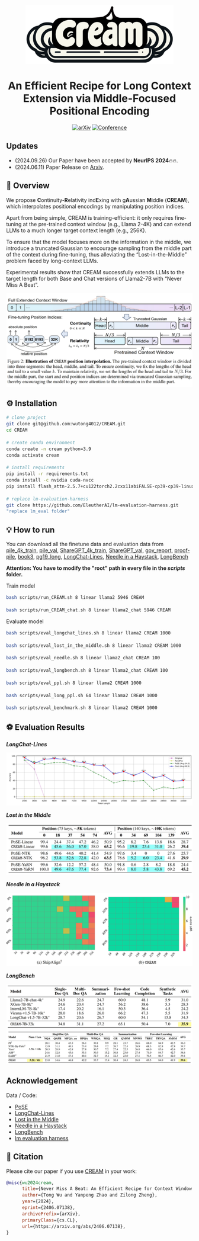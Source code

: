 <div align="center">

<img src="./img/cream-logo.png" width="400px" alt="cream-logo" />

# An Efficient Recipe for Long Context Extension via Middle-Focused Positional Encoding

[![arXiv](https://img.shields.io/badge/arXiv-2406.07138-b31b1b.svg)](https://arxiv.org/abs/2406.07138)
[![Conference](http://img.shields.io/badge/NeurIPS-2024-4b44ce.svg)](https://nips.cc/Conferences/2024)

</div>

## Updates

- (2024.09.26) Our Paper have been accepted by **NeurIPS 2024**🔥🔥.
- (2024.06.11) Paper Release on [Arxiv](https://arxiv.org/pdf/2406.07138).

## 🚀 Overview

We propose **C**ontinuity-**R**elativity ind**E**xing with g**A**ussian **M**iddle (**CREAM**), which interpolates positional encodings by manipulating position indices. 

Apart from being simple, CREAM is training-efficient: it only requires fine-tuning at the pre-trained context window (e.g., Llama 2-4K) and can extend LLMs to a much longer target context length (e.g., 256K). 

To ensure that the model focuses more on the information in the middle, we introduce a truncated Gaussian to encourage sampling from the middle part of the context during fine-tuning, thus alleviating the “Lost-in-the-Middle” problem faced by long-context LLMs. 

Experimental results show that CREAM successfully extends LLMs to the target length for both Base and Chat versions of Llama2-7B with “Never Miss A Beat”.

<img src='img/framework.png'>

## ⚙️ Installation

```bash
# clone project
git clone git@github.com:wutong4012/CREAM.git
cd CREAM

# create conda environment
conda create -n cream python=3.9
conda activate cream

# install requirements
pip install -r requirements.txt
conda install -c nvidia cuda-nvcc
pip install flash_attn-2.5.7+cu122torch2.2cxx11abiFALSE-cp39-cp39-linux_x86_64.whl

# replace lm-evaluation-harness
git clone https://github.com/EleutherAI/lm-evaluation-harness.git
"replace lm_eval folder"

```

## 💡 How to run

You can download all the finetune data and evaluation data from [pile_4k_train](https://huggingface.co/datasets/victor-wu/pile_4k_train), [pile_val](https://huggingface.co/datasets/victor-wu/pile_val), [ShareGPT_4k_train](https://huggingface.co/datasets/victor-wu/ShareGPT_4k_train), [ShareGPT_val](https://huggingface.co/datasets/victor-wu/ShareGPT_val), [gov_report](https://huggingface.co/datasets/victor-wu/gov_report), [proof-pile](https://huggingface.co/datasets/victor-wu/proof-pile), [book3](https://huggingface.co/datasets/victor-wu/book3), [pg19_long](https://huggingface.co/datasets/victor-wu/pg19_long), [LongChat-Lines](https://huggingface.co/datasets/victor-wu/LongChat-Lines), [Needle in a Haystack](https://github.com/gkamradt/LLMTest_NeedleInAHaystack), [LongBench](https://github.com/THUDM/LongBench)

**Attention: You have to modify the "root" path in every file in the *scripts* folder.**

Train model

```bash
bash scripts/run_CREAM.sh 8 linear llama2 5946 CREAM

bash scripts/run_CREAM_chat.sh 8 linear llama2_chat 5946 CREAM
```

Evaluate model

```bash
bash scripts/eval_longchat_lines.sh 8 linear llama2 CREAM 1000

bash scripts/eval_lost_in_the_middle.sh 8 linear llama2 CREAM 1000

bash scripts/eval_needle.sh 8 linear llama2_chat CREAM 100

bash scripts/eval_longbench.sh 8 linear llama2_chat CREAM 100

bash scripts/eval_ppl.sh 8 linear llama2 CREAM 1000

bash scripts/eval_long_ppl.sh 64 linear llama2 CREAM 1000

bash scripts/eval_benchmark.sh 8 linear llama2 CREAM 1000
```

## ⚽ Evaluation Results

***LongChat-Lines***

<img src='img/longchat-lines.png'>

***Lost in the Middle***

<img src='img/lost-in-the-middle.png'>

***Needle in a Haystack***

<img src='img/needle.png'>

***LongBench***

<img src='img/longbench1.png'>
<img src='img/longbench2.png'>

## Acknowledgement

Data / Code: 
- [PoSE](https://github.com/dwzhu-pku/PoSE)
- [LongChat-Lines](https://github.com/abacusai/Long-Context/tree/main/python/eval/longeval) 
- [Lost in the Middle](https://github.com/nelson-liu/lost-in-the-middle)
- [Needle in a Haystack](https://github.com/gkamradt/LLMTest_NeedleInAHaystack)
- [LongBench](https://github.com/THUDM/LongBench)
- [lm evaluation harness](https://github.com/EleutherAI/lm-evaluation-harness)

## 📜 Citation

Please cite our paper if you use [CREAM](https://arxiv.org/abs/2305.09515) in your work:

```bibtex
@misc{wu2024cream,
      title={Never Miss A Beat: An Efficient Recipe for Context Window Extension of Large Language Models with Consistent "Middle" Enhancement}, 
      author={Tong Wu and Yanpeng Zhao and Zilong Zheng},
      year={2024},
      eprint={2406.07138},
      archivePrefix={arXiv},
      primaryClass={cs.CL},
      url={https://arxiv.org/abs/2406.07138}, 
}
```
